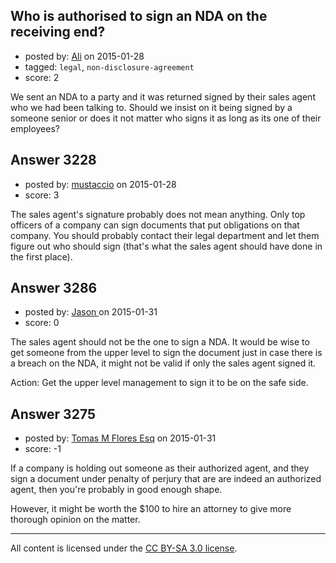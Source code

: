 ## Who is authorised to sign an NDA on the receiving end?

- posted by: [Ali](https://stackexchange.com/users/2815644/ali) on 2015-01-28
- tagged: `legal`, `non-disclosure-agreement`
- score: 2

We sent an NDA to a party and it was returned signed by their sales agent who we had been talking to. Should we insist on it being signed by a someone senior or does it not matter who signs it as long as its one of their employees?


## Answer 3228

- posted by: [mustaccio](https://stackexchange.com/users/1270839/mustaccio) on 2015-01-28
- score: 3

The sales agent's signature probably does not mean anything. Only top officers of a company can sign documents that put obligations on that company. You should probably contact their legal department and let them figure out who should sign (that's what the sales agent should have done in the first place).


## Answer 3286

- posted by: [Jason ](https://stackexchange.com/users/5270470/jason) on 2015-01-31
- score: 0

The sales agent should not be the one to sign a NDA. It would be wise to get someone from the upper level to sign the document just in case there is a breach on the NDA, it might not be valid if only the sales agent signed it. 

Action: Get the upper level management to sign it to be on the safe side.


## Answer 3275

- posted by: [Tomas M Flores Esq](https://stackexchange.com/users/5711618/tomas-m-flores-esq) on 2015-01-31
- score: -1

If a company is holding out someone as their authorized agent, and they sign a document under penalty of perjury that are are indeed an authorized agent, then you're probably in good enough shape.  

However, it might be worth the $100 to hire an attorney to give more thorough opinion on the matter. 



---

All content is licensed under the [CC BY-SA 3.0 license](https://creativecommons.org/licenses/by-sa/3.0/).
